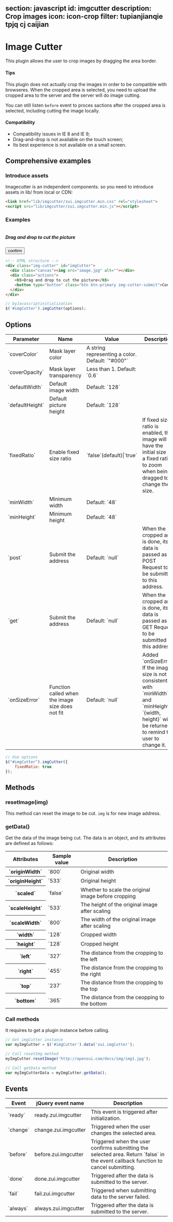 ﻿section: javascript
id: imgcutter
description: Crop images
icon: icon-crop
filter: tupianjianqie tpjq cj caijian
---

# Image Cutter

<style>
.img-cutter-info {margin-bottom: 10px}
</style>

This plugin allows the user to crop images by dragging the area border.

<div class="alert alert-warning">
  <h4>Tips</h4>
  <p>This plugin does not actually crop the images in order to be compatible with browseres. When the cropped area is selected, you need to upload the cropped area to the server and the server will do image cutting.</p>
  <p>You can still listen <code>before</code> event to proces sactions after the cropped area is selected, including cutting the image locally.</p>
</div>

<div class="alert alert-danger">
  <h4>Compatibility</h4>
  <ul>
    <li>Compatibility issues in IE 8 and IE 9;</li>
    <li>Drag-and-drop is not available on the touch screen;</li>
    <li>Its best experience is not available on a small screen.</li>
  </ul>
</div>

## Comprehensive examples

### Introduce assets

Imagecutter is an independent components. so you need to introduce assets in lib/ from local or CDN:

```html
<link href="lib/imgcutter/zui.imgcutter.min.css" rel="stylesheet">
<script src="lib/imgcutter/zui.imgcutter.min.js"></script>
```

### Examples

<div class="example">
  <div class="img-cutter" id="imgCutter">
    <div class="canvas"><img src="../docs/img/slide1.jpg" alt=""></div>
    <div class="actions">
      <h5>Drag and drop to cut the picture</h5>
      <div class="img-cutter-info small"></div>
      <button type="button" class="btn btn-primary img-cutter-submit">confirm</button>
    </div>
  </div>
</div>

```html
<!-- HTML structure -->
<div class="img-cutter" id="imgCutter">
  <div class="canvas"><img src="image.jpg" alt=""></div>
  <div class="actions">
    <h5>Drag and drop to cut the picture</h5>
    <button type="button" class="btn btn-primary img-cutter-submit">Confirm</button>
  </div>
</div>
```

```js
// byJavascriptinitialization
$('#imgCutter').imgCutter(options);
```

## Options

<table class="table table-bordered">
  <thead>
    <tr>
      <th>Parameter</th>
      <th>Name</th>
      <th>Value</th>
      <th>Description</th>
    </tr>
  </thead>
  <tbody>
    <tr>
      <td>`coverColor`</td>
      <td>Mask layer color</td>
      <td>A string representing a color. Default: `"#000"`</td>
      <td></td>
    </tr>
    <tr>
      <td>`coverOpacity`</td>
      <td>Mask layer transparency</td>
      <td>Less than 1. Default: `0.6`</td>
      <td></td>
    </tr>
    <tr>
      <td>`defaultWidth`</td>
      <td>Default image width</td>
      <td>Default: `128`</td>
    </tr>
    <tr>
      <td>`defaultHeight`</td>
      <td>Default picture height</td>
      <td>Default: `128`</td>
    </tr>
    <tr>
      <td>`fixedRatio`</td>
      <td>Enable fixed size ratio</td>
      <td>`false`(default)|`true`</td>
      <td>If fixed size ratio is enabled, the image will have the initial size as a fixed ratio to zoom when being dragged to change the size.</td>
    </tr>
    <tr>
      <td>`minWidth`</td>
      <td>Minimum width</td>
      <td>Default: `48`</td>
    </tr>
    <tr>
      <td>`minHeight`</td>
      <td>Minimum height</td>
      <td>Default: `48`</td>
    </tr>
    <tr>
      <td>`post`</td>
      <td>Submit the address</td>
      <td>Default: `null`</td>
      <td>When the cropped area is done, its data is passed as POST Request to be submitted to this address.</td>
    </tr>
    <tr>
      <td>`get`</td>
      <td>Submit the address</td>
      <td>Default: `null`</td>
      <td>When the cropped area is done, its data is passed as GET Request to be submitted to this address.</td>
    </tr>
    <tr>
      <td>`onSizeError`</td>
      <td>Function called when the image size does not fit</td>
      <td>Default: `null`</td>
      <td>Added `onSizeError`. If the image size is not consistent with `minWidth` and `minHeight`, `{width, height}` will be returned to remind the user to change it.</td>
    </tr>
  </tbody>
</table>

```js
// Use options
$("#imgCutter").imgCutter({
    fixedRatio: true
});
```

## Methods

### <span class="code">resetImage(img)</span>

This method can reset the image to be cut. `img` is for new image address.

### <span class="code">getData()</span>

Get the data of the image being cut. The data is an object, and its attributes are defined as follows:

<table class="table table-bordered table-condensed">
  <thead>
    <th>Attributes</th>
    <th>Sample value</th>
    <th>Description</th>
  </thead>
  <tbody>
    <tr>
      <th>`originWidth`</th>
      <td>`800`</td>
      <td>Original width</td>
    </tr>
    <tr>
      <th>`originHeight`</th>
      <td>`533`</td>
      <td>Original height</td>
    </tr>
    <tr>
      <th>`scaled`</th>
      <td>`false`</td>
      <td>Whether to scale the original image before cropping</td>
    </tr>
    <tr>
      <th>`scaleHeight`</th>
      <td>`533`</td>
      <td>The height of the original image after scaling</td>
    </tr>
    <tr>
      <th>`scaleWidth`</th>
      <td>`800`</td>
      <td>The width of the original image after scaling</td>
    </tr>
    <tr>
      <th>`width`</th>
      <td>`128`</td>
      <td>Cropped width</td>
    </tr>
    <tr>
      <th>`height`</th>
      <td>`128`</td>
      <td>Cropped height</td>
    </tr>
    <tr>
      <th>`left`</th>
      <td>`327`</td>
      <td>The distance from the cropping to the left</td>
    </tr>
    <tr>
      <th>`right`</th>
      <td>`455`</td>
      <td>The distance from the cropping to the right</td>
    </tr>
    <tr>
      <th>`top`</th>
      <td>`237`</td>
      <td>The distance from the cropping to the top</td>
    </tr>
    <tr>
      <th>`bottom`</th>
      <td>`365`</td>
      <td>The distance from the ceopping to the bottom</td>
    </tr>
  </tbody>
</table>

### Call methods

It requires to get a plugin instance before calling.

```js
// Get imgCutter instance
var myImgCutter = $('#imgCutter').data('zui.imgCutter');

// Call resetImg method
myImgCutter.resetImage('http://openzui.com/docs/img/img1.jpg');

// Call getData method
var myImgCutterData = myImgCutter.getData();
```

## Events

<table class="table table-bordered">
  <thead>
    <tr>
      <th>Event</th>
      <th>jQuery event name</th>
      <th>Description</th>
    </tr>
  </thead>
  <tbody>
    <tr>
      <td>`ready`</td>
      <td>ready.zui.imgcutter</td>
      <td>This event is triggered after initialization.</td>
    </tr>
    <tr>
      <td>`change`</td>
      <td>change.zui.imgcutter</td>
      <td>Triggered when the user changes the selected area.</td>
    </tr>
    <tr>
      <td>`before`</td>
      <td>before.zui.imgcutter</td>
      <td>Triggered when the user confirms submitting the selected area. Return `false` in the event callback function to cancel submitting.</td>
    </tr>
    <tr>
      <td>`done`</td>
      <td>done.zui.imgcutter</td>
      <td>Triggered after the data is submitted to the server.</td>
    </tr>
    <tr>
      <td>`fail`</td>
      <td>fail.zui.imgcutter</td>
      <td>Triggered when submitting data to the server failed.</td>
    </tr>
    <tr>
      <td>`always`</td>
      <td>always.zui.imgcutter</td>
      <td>Triggered after the data is submitted to the server.</td>
    </tr>
  </tbody>
</table>

<link href="../../dist/lib/bootbox/bootbox.min.css" rel="stylesheet">
<link rel="stylesheet" href="../../dist/lib/imgcutter/zui.imgcutter.css">
<script src="../../dist/lib/imgcutter/zui.imgcutter.js"></script>
<script src="../../dist/lib/bootbox/bootbox.min.js"></script>
<script>
function afterPageLoad() {
    var $imgCutterInfo = $('.img-cutter-info');
    $("#imgCutter").imgCutter({
        fixedRatio: true,
        before: function(e) {
            (window.bootbox || window).alert('<h3>Prepare submitted data</h3><table class="table table-bordered table-condensed"><thead><th>Attributes</th><th>Actual value</th><th>Description</th></thead><tbody><tr><th>originWidth</th><td>{originWidth}</td><td>Original image width</td></tr><tr><th>originHeight</th><td>{originHeight}</td><td>Original picture height</td></tr><tr><th>scaled</th><td>{scaled}</td><td>Whether to scale the original image before cropping</td></tr><tr><th>scaleHeight</th><td>{scaleHeight}</td><td>The height of the original image after scaling</td></tr><tr><th>scaleWidth</th><td>{scaleWidth}</td><td>The width of the original image after scaling</td></tr><tr><th>width</th><td>{width}</td><td>Cropped width</td></tr><tr><th>height</th><td>{height}</td><td>Cropped height</td></tr><tr><th>left</th><td>{left}</td><td>The distance from the clipping position to the left</td></tr><tr><th>right</th><td>{right}</td><td>The distance from the crop position to the right</td></tr><tr><th>top</th><td>{top}</td><td>The distance from the clipping position to the upper side</td></tr><tr><th>bottom</th><td>{bottom}</td><td>The distance from the clipping position to the bottom</td></tr></tbody></table>'.format(e));
        },
        change: function(e) {
            $imgCutterInfo.text("width：{width}px，height：{height}px，Above：{top}px，below：{bottom}px，left：{left}px，right：{right}px".format(e));
        }
    });
}
</script>
